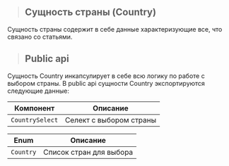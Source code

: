 > ## **Сущность страны (Country)**

Сущность страны содержит в себе данные характеризующие все, что связано со статьями.

> ## **Public api**

Сущность Country инкапсулирует в себе всю логику по работе с выбором страны. В public api сущности Country экспортируются следующие данные:

| Компонент       | Описание                |
| --------------- | ----------------------- |
| `CountrySelect` | Селект с выбором страны |

| Enum      | Описание                |
| --------- | ----------------------- |
| `Country` | Список стран для выбора |
